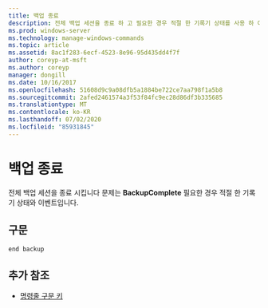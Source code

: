 ```yaml
---
title: 백업 종료
description: 전체 백업 세션을 종료 하 고 필요한 경우 적절 한 기록기 상태를 사용 하 여 **BackupComplete** 이벤트를 발급 하는 end backup 명령에 대 한 참조 문서입니다.
ms.prod: windows-server
ms.technology: manage-windows-commands
ms.topic: article
ms.assetid: 8ac1f283-6ecf-4523-8e96-95d435dd4f7f
author: coreyp-at-msft
ms.author: coreyp
manager: dongill
ms.date: 10/16/2017
ms.openlocfilehash: 51608d9c9a08dfb5a1884be722ce7aa798f1a5b8
ms.sourcegitcommit: 2afed2461574a3f53f84fc9ec28d86df3b335685
ms.translationtype: MT
ms.contentlocale: ko-KR
ms.lasthandoff: 07/02/2020
ms.locfileid: "85931845"
---
```

# <a name="end-backup"></a>백업 종료

전체 백업 세션을 종료 시킵니다 문제는 **BackupComplete** 필요한 경우 적절 한 기록기 상태와 이벤트입니다.

## <a name="syntax"></a>구문

```
end backup
```

## <a name="additional-references"></a>추가 참조

- [명령줄 구문 키](command-line-syntax-key.md)
